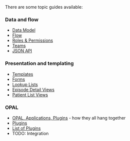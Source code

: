 There are some topic guides available: 

### Data and flow
* [Data Model](datamodel.md)
* [Flow](flow.md)
* [Roles & Permissions](roles_and_permissions.md)
* [Teams](teams.md)
* [JSON API](json_api.md)

### Presentation and templating
* [Templates](templates.md)
* [Forms](forms.md)
* [Lookup Lists](lookup_lists.md)
* [Episode Detail Views](episode_detail_views.md)
* [Patient List Views](list_views.md)

### OPAL 
* [OPAL, Applications, Plugins](components_overview.md) - how they all hang together
* [Plugins](plugins.md)
* [List of Plugins](plugins_list.md)
* TODO: Integration
